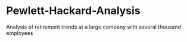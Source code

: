 # Pewlett-Hackard-Analysis
Analysis of retirement trends at a large company with several thousand employees
